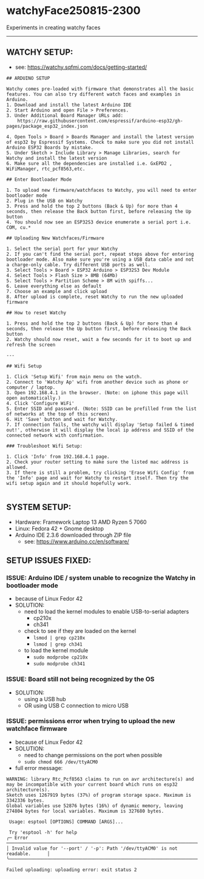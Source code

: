 # watchyFace250815-2300

Experiments in creating watchy faces

---

## WATCHY SETUP:
- see: https://watchy.sqfmi.com/docs/getting-started/

```
## ARDUINO SETUP

Watchy comes pre-loaded with firmware that demonstrates all the basic features. You can also try different watch faces and examples in Arduino.
1. Download and install the latest Arduino IDE
2. Start Arduino and open File > Preferences.
3. Under Additional Board Manager URLs add:
    https://raw.githubusercontent.com/espressif/arduino-esp32/gh-pages/package_esp32_index.json

4. Open Tools > Board > Boards Manager and install the latest version of esp32 by Espressif Systems. Check to make sure you did not install Arduino ESP32 Boards by mistake.
5. Under Sketch > Include Library > Manage Libraries, search for Watchy and install the latest version
6. Make sure all the dependencies are installed i.e. GxEPD2 , WiFiManager, rtc_pcf8563,etc.

## Enter Bootloader Mode

1. To upload new firmware/watchfaces to Watchy, you will need to enter bootloader mode
2. Plug in the USB on Watchy
3. Press and hold the top 2 buttons (Back & Up) for more than 4 seconds, then release the Back button first, before releasing the Up button
4. You should now see an ESP32S3 device enumerate a serial port i.e. COM, cu.*

## Uploading New Watchfaces/Firmware

1. Select the serial port for your Watchy
2. If you can't find the serial port, repeat steps above for entering bootloader mode. Also make sure you're using a USB data cable and not a charge-only cable. Try different USB ports as well.
3. Select Tools > Board > ESP32 Arduino > ESP32S3 Dev Module
4. Select Tools > Flash Size > 8MB (64Mb)
5. Select Tools > Partition Scheme > 8M with spiffs...
6. Leave everything else as default
7. Choose an example and click upload
8. After upload is complete, reset Watchy to run the new uploaded firmware

## How to reset Watchy

1. Press and hold the top 2 buttons (Back & Up) for more than 4 seconds, then release the Up button first, before releasing the Back button
2. Watchy should now reset, wait a few seconds for it to boot up and refresh the screen

---

## Wifi Setup

1. Click 'Setup Wifi' from main menu on the watch.
2. Connect to 'Watchy Ap' wifi from another device such as phone or computer / laptop.
3. Open 192.168.4.1 in the browser. (Note: on iphone this page will open automatically.)
4. Click 'Configure WiFi'
5. Enter SSID and password. (Note: SSID can be prefilled from the list of networks at the top of this screen)
6. Hit 'Save' button and wait for Watchy.
7. If connection fails, the watchy will display 'Setup failed & timed out!', otherwise it will display the local ip address and SSID of the connected network with confirmation.

### Troubleshoot Wifi Setup:

1. Click 'Info' from 192.168.4.1 page.
2. Check your router setting to make sure the listed mac address is allowed.
3. If there is still a problem, try clicking 'Erase Wifi Config' from the 'Info' page and wait for Watchy to restart itself. Then try the wifi setup again and it should hopefully work.


```

## SYSTEM SETUP: 
- Hardware: Framework Laptop 13 AMD Ryzen 5 7060
- Linux: Fedora 42 + Gnome desktop
- Arduino IDE 2.3.6 downloaded through ZIP file
    - see: https://www.arduino.cc/en/software/


## SETUP ISSUES FIXED:

### ISSUE: Arduino IDE / system unable to recognize the Watchy in bootloader mode
- because of Linux Fedor 42
- SOLUTION:
    - need to load the kernel modules to enable USB-to-serial adapters 
        - cp210x
        - ch341
    - check to see if they are loaded on the kernel
        - `lsmod | grep cp210x`
        - `lsmod | grep ch341`
    - to load the kernel module
        - `sudo modprobe cp210x`
        - `sudo modprobe ch341`

### ISSUE: Board still not being recognized by the OS
- SOLUTION:
    - using a USB hub
    - OR using USB C connection to micro USB

### ISSUE: permissions error when trying to upload the new watchface firmware
- because of Linux Fedor 42
- SOLUTION:
    - need to change permissions on the port when possible
    - `sudo chmod 666 /dev/ttyACM0`
- full error message:
```
WARNING: library Rtc_Pcf8563 claims to run on avr architecture(s) and may be incompatible with your current board which runs on esp32 architecture(s).
Sketch uses 1267919 bytes (37%) of program storage space. Maximum is 3342336 bytes.
Global variables use 52876 bytes (16%) of dynamic memory, leaving 274804 bytes for local variables. Maximum is 327680 bytes.

 Usage: esptool [OPTIONS] COMMAND [ARGS]...

 Try 'esptool -h' for help
╭─ Error ──────────────────────────────────────────────────────────────────────╮
│ Invalid value for '--port' / '-p': Path '/dev/ttyACM0' is not readable.      │
╰──────────────────────────────────────────────────────────────────────────────╯

Failed uploading: uploading error: exit status 2
```

